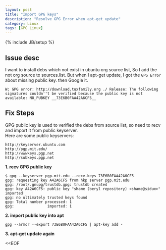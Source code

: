 ```yaml
---
layout: post
title: "Import GPG keys"
description: "Resolve GPG Error when apt-get update"
category: Linux
tags: [GPG Linux]
---
```

{% include JB/setup %}

## Issue desc
I want to install debs which not exist in ubuntu org source list, So I add the not org source to sources.list. But when I apt-get update, I got the `GPG Error` about missing public key. then Google it.

    W: GPG error: http://download.tuxfamily.org ./ Release: The following signatures couldn''t be verified because the public key is not available: NO_PUBKEY __73E6B0FAA42A6CF5__  

## Fix Steps
GPG public key is used to verified the debs from source list, so need to recv and import it from public keyserver.  
Here are some public keyservers:  

    http://keyserver.ubuntu.com
    http://pgp.mit.edu/ 
    http://wwwkeys.pgp.net 
    http://subkeys.pgp.net

__1. recv GPG public key__

    $ gpg --keyserver pgp.mit.edu --recv-keys 73E6B0FAA42A6CF5
    gpg: requesting key A42A6CF5 from hkp server pgp.mit.edu
    gpg: /root/.gnupg/trustdb.gpg: trustdb created
    gpg: key A42A6CF5: public key "shame (beryl repository) <shame@sidux>" imported
    gpg: no ultimately trusted keys found
    gpg: Total number processed: 1
    gpg:               imported: 1

__2. import public key into apt__

    gpg --armor --export 73E6B0FAA42A6CF5 | apt-key add -

__3. apt-get update again__

<<EOF

